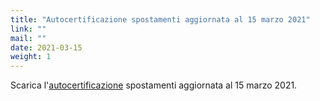 ```yaml
---
title: "Autocertificazione spostamenti aggiornata al 15 marzo 2021"
link: ""
mail: ""
date: 2021-03-15
weight: 1
---
```


Scarica l'[autocertificazione](/documents/autocertificazione_per_gli_spostamenti_agg_15_03_2021.pdf/) spostamenti aggiornata al 15 marzo 2021.

